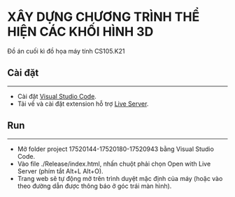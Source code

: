 # XÂY DỰNG CHƯƠNG TRÌNH THỂ HIỆN CÁC KHỐI HÌNH 3D
Đồ án cuối kì đồ họa máy tính CS105.K21

## Cài đặt
---
- Cài đặt [Visual Studio Code](https://code.visualstudio.com/download).
- Tải về và cài đặt extension hỗ trợ [Live Server](https://marketplace.visualstudio.com/items?itemName=ritwickdey.LiveServer).

## Run
---
- Mở folder project 17520144-17520180-17520943 bằng Visual Studio Code.
- Vào file ./Release/index.html, nhấn chuột phải chọn Open with Live Server (phím tắt Alt+L Alt+O).
- Trang web sẽ tự động mở trên trình duyệt mặc định của máy (hoặc vào theo đường dẫn được thông báo ở góc trái màn hình).
